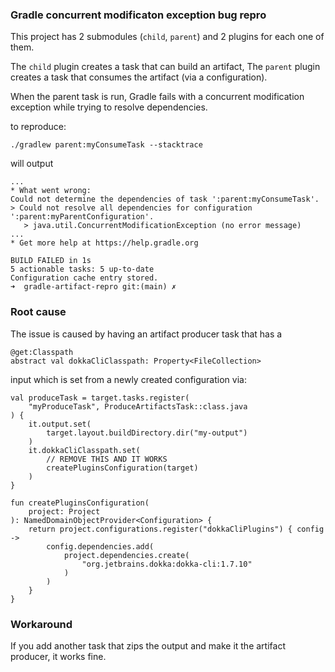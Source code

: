 ### Gradle concurrent modificaton exception bug repro

This project has 2 submodules (`child`, `parent`) and 2 plugins for each one of them.

The `child` plugin creates a task that can build an artifact,
The `parent` plugin creates a task that consumes the artifact (via a configuration).

When the parent task is run, Gradle fails with a concurrent modification exception
while trying to resolve dependencies.


to reproduce:

```
./gradlew parent:myConsumeTask --stacktrace
```

will output

```
...
* What went wrong:
Could not determine the dependencies of task ':parent:myConsumeTask'.
> Could not resolve all dependencies for configuration ':parent:myParentConfiguration'.
   > java.util.ConcurrentModificationException (no error message)
...
* Get more help at https://help.gradle.org

BUILD FAILED in 1s
5 actionable tasks: 5 up-to-date
Configuration cache entry stored.
➜  gradle-artifact-repro git:(main) ✗
```

### Root cause

The issue is caused by having an artifact producer task that has a
```
@get:Classpath
abstract val dokkaCliClasspath: Property<FileCollection>
```
input which is set from a newly created configuration via:

```
val produceTask = target.tasks.register(
    "myProduceTask", ProduceArtifactsTask::class.java
) {
    it.output.set(
        target.layout.buildDirectory.dir("my-output")
    )
    it.dokkaCliClasspath.set(
        // REMOVE THIS AND IT WORKS
        createPluginsConfiguration(target)
    )
}

fun createPluginsConfiguration(
    project: Project
): NamedDomainObjectProvider<Configuration> {
    return project.configurations.register("dokkaCliPlugins") { config ->
        config.dependencies.add(
            project.dependencies.create(
                "org.jetbrains.dokka:dokka-cli:1.7.10"
            )
        )
    }
}
```

### Workaround
If you add another task that zips the output and make it the artifact producer,
it works fine.